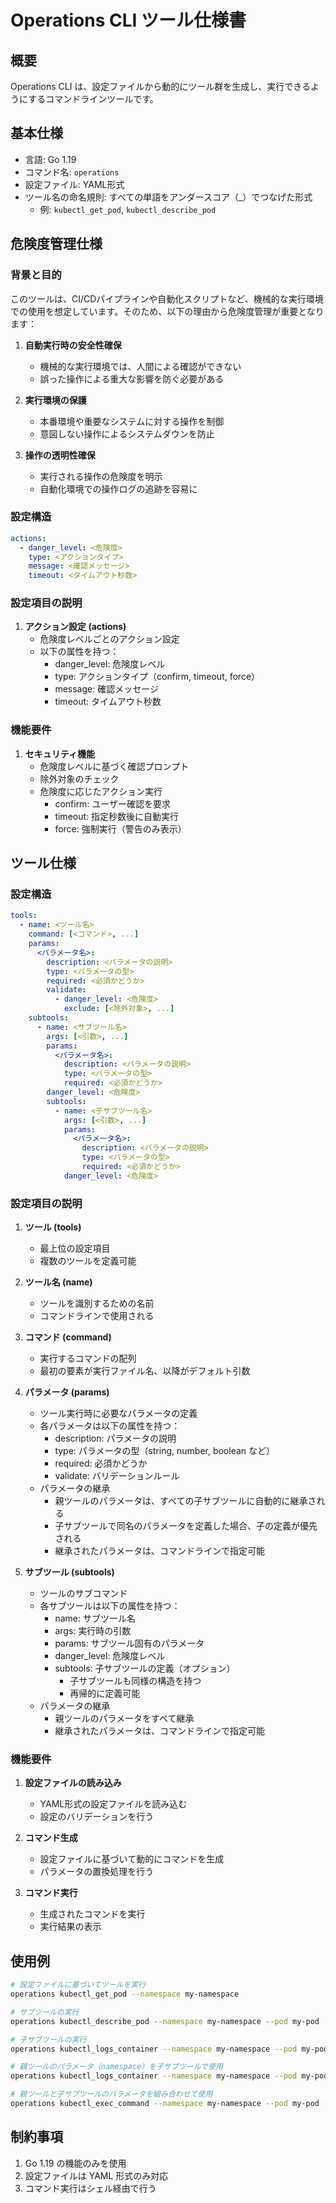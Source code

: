 # Operations CLI ツール仕様書

## 概要

Operations CLI は、設定ファイルから動的にツール群を生成し、実行できるようにするコマンドラインツールです。

## 基本仕様

- 言語: Go 1.19
- コマンド名: `operations`
- 設定ファイル: YAML形式
- ツール名の命名規則: すべての単語をアンダースコア（_）でつなげた形式
  - 例: `kubectl_get_pod`, `kubectl_describe_pod`

## 危険度管理仕様

### 背景と目的

このツールは、CI/CDパイプラインや自動化スクリプトなど、機械的な実行環境での使用を想定しています。そのため、以下の理由から危険度管理が重要となります：

1. **自動実行時の安全性確保**
   - 機械的な実行環境では、人間による確認ができない
   - 誤った操作による重大な影響を防ぐ必要がある

2. **実行環境の保護**
   - 本番環境や重要なシステムに対する操作を制御
   - 意図しない操作によるシステムダウンを防止

3. **操作の透明性確保**
   - 実行される操作の危険度を明示
   - 自動化環境での操作ログの追跡を容易に

### 設定構造

```yaml
actions:
  - danger_level: <危険度>
    type: <アクションタイプ>
    message: <確認メッセージ>
    timeout: <タイムアウト秒数>
```

### 設定項目の説明

1. **アクション設定 (actions)**
   - 危険度レベルごとのアクション設定
   - 以下の属性を持つ：
     - danger_level: 危険度レベル
     - type: アクションタイプ（confirm, timeout, force）
     - message: 確認メッセージ
     - timeout: タイムアウト秒数

### 機能要件

1. **セキュリティ機能**
   - 危険度レベルに基づく確認プロンプト
   - 除外対象のチェック
   - 危険度に応じたアクション実行
     - confirm: ユーザー確認を要求
     - timeout: 指定秒数後に自動実行
     - force: 強制実行（警告のみ表示）

## ツール仕様

### 設定構造

```yaml
tools:
  - name: <ツール名>
    command: [<コマンド>, ...]
    params:
      <パラメータ名>:
        description: <パラメータの説明>
        type: <パラメータの型>
        required: <必須かどうか>
        validate:
          - danger_level: <危険度>
            exclude: [<除外対象>, ...]
    subtools:
      - name: <サブツール名>
        args: [<引数>, ...]
        params:
          <パラメータ名>:
            description: <パラメータの説明>
            type: <パラメータの型>
            required: <必須かどうか>
        danger_level: <危険度>
        subtools:
          - name: <子サブツール名>
            args: [<引数>, ...]
            params:
              <パラメータ名>:
                description: <パラメータの説明>
                type: <パラメータの型>
                required: <必須かどうか>
            danger_level: <危険度>
```

### 設定項目の説明

1. **ツール (tools)**
   - 最上位の設定項目
   - 複数のツールを定義可能

2. **ツール名 (name)**
   - ツールを識別するための名前
   - コマンドラインで使用される

3. **コマンド (command)**
   - 実行するコマンドの配列
   - 最初の要素が実行ファイル名、以降がデフォルト引数

4. **パラメータ (params)**
   - ツール実行時に必要なパラメータの定義
   - 各パラメータは以下の属性を持つ：
     - description: パラメータの説明
     - type: パラメータの型（string, number, boolean など）
     - required: 必須かどうか
     - validate: バリデーションルール
   - パラメータの継承
     - 親ツールのパラメータは、すべての子サブツールに自動的に継承される
     - 子サブツールで同名のパラメータを定義した場合、子の定義が優先される
     - 継承されたパラメータは、コマンドラインで指定可能

5. **サブツール (subtools)**
   - ツールのサブコマンド
   - 各サブツールは以下の属性を持つ：
     - name: サブツール名
     - args: 実行時の引数
     - params: サブツール固有のパラメータ
     - danger_level: 危険度レベル
     - subtools: 子サブツールの定義（オプション）
       - 子サブツールも同様の構造を持つ
       - 再帰的に定義可能
   - パラメータの継承
     - 親ツールのパラメータをすべて継承
     - 継承されたパラメータは、コマンドラインで指定可能

### 機能要件

1. **設定ファイルの読み込み**
   - YAML形式の設定ファイルを読み込む
   - 設定のバリデーションを行う

2. **コマンド生成**
   - 設定ファイルに基づいて動的にコマンドを生成
   - パラメータの置換処理を行う

3. **コマンド実行**
   - 生成されたコマンドを実行
   - 実行結果の表示

## 使用例

```bash
# 設定ファイルに基づいてツールを実行
operations kubectl_get_pod --namespace my-namespace

# サブツールの実行
operations kubectl_describe_pod --namespace my-namespace --pod my-pod

# 子サブツールの実行
operations kubectl_logs_container --namespace my-namespace --pod my-pod --container my-container

# 親ツールのパラメータ（namespace）を子サブツールで使用
operations kubectl_logs_container --namespace my-namespace --pod my-pod --container my-container

# 親ツールと子サブツールのパラメータを組み合わせて使用
operations kubectl_exec_command --namespace my-namespace --pod my-pod --container my-container --command "ls -la"
```

## 制約事項

1. Go 1.19 の機能のみを使用
2. 設定ファイルは YAML 形式のみ対応
3. コマンド実行はシェル経由で行う 